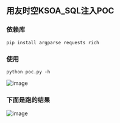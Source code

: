 ## 用友时空KSOA_SQL注入POC

### 依赖库
```
pip install argparse requests rich
```

### 使用 
```
python poc.py -h
```

![image](https://github.com/zh-byte/yongyoushikong_KSOA_SQL/assets/81899489/795071ec-ff63-4c56-8cf1-ea9d97dca13a)

### 下面是跑的结果

![image](https://github.com/zh-byte/yongyoushikong_KSOA_SQL/assets/81899489/bcf1d31e-a72a-4b7c-97eb-124376283726)
